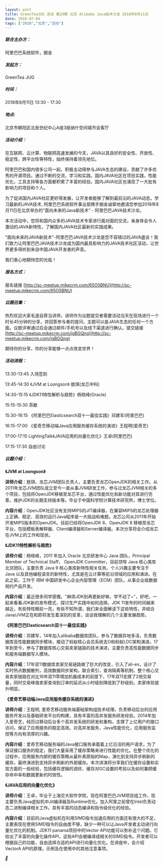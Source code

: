 ```yaml
---
layout: post
title: GreenTeaJUG 活动 第29期 北京 Alibaba Java技术沙龙 2018年8月11日
date: 2018-07-04
tags: ["2018","北京","活动"]
---
```


##### **联合主办方**：

阿里巴巴系统软件，掘金

##### <span class="s1">**发起方**：</span>

<span class="s2">GreenTea JUG</span>

##### <span class="s1">**时间**：</span>

<span class="s2"> 2018</span><span class="s1">年8</span><span class="s1">月11</span><span class="s1">日 13:30 - 17:30</span>

##### **<span class="s2">地点</span>**<span class="s3">:<span class="Apple-converted-space">  </span></span>

<span class="s3"><span class="Apple-converted-space">北京市朝阳区北辰世纪中心A座3层纳什空间城市会客厅</span></span>

##### <span class="s1">**活动介绍：**</span>

在互联网、云计算、物联网高速发展的今天，JAVA以其良好的安全性、开放性、稳定性、跨平台性等特性，始终保持着领先地位。

阿里巴巴和国内很多公司一起，积极主动得参与JAVA生态的建设，贡献了许多优秀的开源项目。通过不断的交流，学习和实践，国内JAVA社区在项目实践，性能优化，工具支持等各方面都积累了丰富的经验。国内JAVA社区也涌现了一大批有影响力的项目和个人。

为了促进国内JAVA社区更好得发展，让开发者能够了解到最前沿的JAVA动态，学习最新的JAVA技术, 阿里巴巴系统软件事业部携手掘金诚挚地邀请您参加2018年8月11日在北京举办的"面向未来的Java新技术" - 阿里巴巴JAVA技术沙龙。

本次活动中，您将和国内众多的JAVA技术专家进行面对面的交流，亲身体会令人激动的JAVA新特性，了解国内JAVA社区最新的实践成果。

"面向未来的JAVA新技术"-阿里巴巴JAVA技术沙龙是您不容错过的JAVA盛会！我们致力让阿里巴巴JAVA技术沙龙成为国内最具影响力的JAVA技术社区活动，让世界更多得听到来自中国JAVA开发者的声音。

我们衷心地期待您的光临！

##### **报名方式**：

报名链接  [http://sc-meetup.mikecrm.com/65O5BNU](http://sc-meetup.mikecrm.com/65O5BNU)

##### **议题召集**：

热烈欢迎大家毛遂自荐当讲师，讲师作为议题提交者需要活动当天在现场进行一个时长45分钟的分享，并回答参与者的提问，主题可以是JAVA生态的任何一个方面。<span class="s3">议题评审通过后会通过邮件/手机号以及线下渠道进行确认。提交链接 [http://sc-meetup.mikecrm.com/igBGQng](http://sc-meetup.mikecrm.com/igBGQng)</span>

<span class="s3">期待你的分享，你的分享能够一点点改变世界！</span>

##### **活动流程**：

13:30-13:45 入场签到

13:45-14:30 《JVM at Loongson》  敖琪(龙芯中科)

14:30-15:15 《JDK11特性解析与趋势》杨晓峰(Oracle)

15:15-15:30 茶歇

15:30-16:15 《阿里巴巴Elasticsearch双十一最佳实践》邓建军(阿里巴巴)

16:15-17:00 《爱奇艺移动端Java应用服务缓存系统的演进》王程明(爱奇艺)

17:00-17:15  LightingTalk《JAVA应用的向量化优化》王卓(阿里巴巴)

17:15-17:30 自由讨论

##### **议题介绍：**

**《JVM at Loongson》**

**讲师介绍**：敖琪，龙芯JVM团队负责人，主要负责龙芯OpenJDK的相关工作。从2011年龙芯JVM团队成立至今一直从事JVM研发工作，参与过龙芯JVM相关的多个项目，包括将OpenJDK移植至龙芯平台，通过性能优化和新功能对其进行完善，维护JDK的长期支持版本等。毕业于中国科学院计算技术研究所，博士学位。

**内容介绍**：OpenJDK社区没有支持MIPS的JIT编译器，在兼容MIPS的龙芯处理器上正确、稳定、高效的运行Java程序是一大挑战和难题。龙芯公司从2011年开始开发MIPS版本的OpenJDK。目前已经将OpenJDK 6、OpenJDK 8 移植至龙芯平台，包括模板表解释器、Client编译器和Server编译器。本次分享将会介绍龙芯在JVM上的工作和现状。

**《JDK11特性解析与趋势》**

**讲师介绍**：杨晓峰，2011 年加入 Oracle 北京研发中心 Java 团队，Principal Member of Technical Staff， OpenJDK Committer，目前领导 Java 核心类库北京团队，主要负责 Java 9 核心类库新特性相关任务。个人兴趣主要专注于 Java 以及其他编程语言的新特性，尤其是在云计算等前沿领域的应用和演进。在此之前，工作于 IBM 中国研发中心企业内容管理（ECM）团队，从事企业级数据规约产品开发。

**内容介绍**：最近很多同学感慨，"麻烦JDK别再更新好嘛，学不动了~"，好吧，一起来看看JDK新的发布模式，探讨生产实践中如何选择。JDK 11发布的时间越来越近，有些特性眼前一亮，有些不知所谓，我们来全面解读下这些特性，并结合Java/JVM正在和即将发生着深刻的变革，谈谈我理解的几个主要发展趋势。

**《阿里巴巴Elasticsearch双十一最佳实践》**

**讲师介绍**：邓建军，14年加入alibaba数据库团队，参与了数据异地多活，负责数据库高性能数据同步模块，推动了蚂蚁核心会员系统去O和蚂蚁LDC架构演进。17年到至今，参与了数据库核心交易卖家链路的技术演进，主要负责高性能数据同步和服务端数据写入模块。

**内容介绍**：17年双11数据库卖家交易链路做了巨大的改变，引入了ali-es，设计了实时热点数据散列，高效数据同步架构，联合索引，查询隔离等机制，整个核心交易卖家链路在对比16年双11零增加机器成本的前提下，17年双11支撑了2倍交易量，同时交易峰值卖家查询到订单的延迟从小时级别降低到了秒级别，卖家体验提升明显。

**《爱奇艺移动端Java应用服务缓存系统的演进》**

**讲师介绍**：王程明, 爱奇艺移动服务端基础架构组技术经理，负责移动后台的应用服务开发以及基础研发平台的构建，具有丰富的高并发服务研发经验。2014年加入爱奇艺，经历过移动后台多个高并发系统的研发和重构，支撑了上亿用户的接口访问，保证了应用服务的稳定高效。对高并发服务，Java性能优化，应用服务监控等方向有浓厚的兴趣。

**内容介绍**：爱奇艺移动服务端的Java接口服务承载着上亿日活的用户请求，为了保证接口服务的稳定，我们大量采用了缓存策略来进行性能的优化。在整个优化的过程中，应用服务内部的缓存策略从最朴素原始的Map，演化到支持异步刷新的缓存，最终演进到支持异步刷新的外部缓存。本次讲演将分享我们在缓存设置和实现方面的一些经验，包括缓存逻辑的调优、缓存对GC设置的考验以及如何兼顾缓存命中率和数据更新的时效性。

**《JAVA应用的向量化优化》**

**讲师介绍**：王卓，毕业于上海交大软件学院，现在阿里巴巴JVM项目组工作，现主要负责Java虚拟机中Jit编译器及Runtime优化。加入阿里之前曾在Intel负责动态二进制编译相关工作。具有丰富的动态编译和指令级优化的经验。

**内容介绍**：目前的Java虚拟机在利用SIMD指令加速应用的方面还有很大的不足，主要表现在使用SIMD指令的自由度不够，缺少一种可以让Java开发者主动进行向量化优化的机制。JDK11 panama项目中的Vector API功能可以弥补这个问题。它给出了丰富的向量化操作API，这些API会被编译成相关的SIMD指令。开发者可以根据自己的功能，自由选择合适的API进行向量化优化。在讲座中，会介绍VectorA API的原理，示例及在使用中的其他注意事项。
<div class="fbl_dMain hasTitle">
<div class="fbl_dForm">
<div id="mklgscrollcom916" class="fbl_dFeedback lg_scroll">
<div class="fbl_dfItemWrapper">
<div class="clearB"></div>
</div>
<div class="clearB"></div>
<div class="lgRail lgRailVertical">
<div class="lgScrollBar lgScrollBarVertical"></div>
</div>
</div>
</div>
</div>
<div class="fbl_dNote is-close">
<div class="fbl_dnMain">
<div class="fbl_dnAdd">

__
<div class="cp_infoItem fbl_dnaInput"></div>
</div>
</div>
</div>